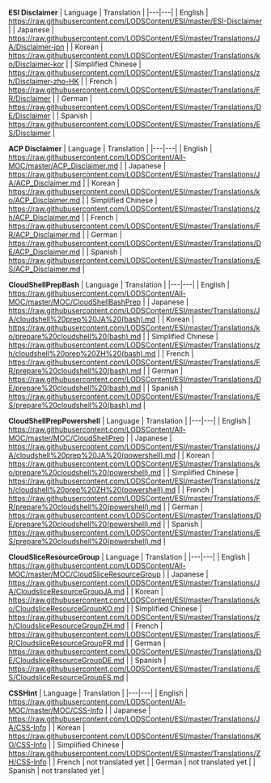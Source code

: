 **ESI Disclaimer**
| Language | Translation |
|---|---|
| English | https://raw.githubusercontent.com/LODSContent/ESI/master/ESI-Disclaimer |
| Japanese | https://raw.githubusercontent.com/LODSContent/ESI/master/Translations/JA/Disclaimer-jpn |
| Korean | https://raw.githubusercontent.com/LODSContent/ESI/master/Translations/ko/Disclaimer-kor |
| Simplified Chinese | https://raw.githubusercontent.com/LODSContent/ESI/master/Translations/zh/Disclaimer-zho-HK |
| French | https://raw.githubusercontent.com/LODSContent/ESI/master/Translations/FR/Disclaimer |
| German | https://raw.githubusercontent.com/LODSContent/ESI/master/Translations/DE/Disclaimer |
| Spanish | https://raw.githubusercontent.com/LODSContent/ESI/master/Translations/ES/Disclaimer |

**ACP Disclaimer**
| Language | Translation |
|---|---|
| English | https://raw.githubusercontent.com/LODSContent/All-MOC/master/ACP_Disclaimer.md |
| Japanese | https://raw.githubusercontent.com/LODSContent/ESI/master/Translations/JA/ACP_Disclaimer.md |
| Korean | https://raw.githubusercontent.com/LODSContent/ESI/master/Translations/ko/ACP_Disclaimer.md |
| Simplified Chinese | https://raw.githubusercontent.com/LODSContent/ESI/master/Translations/zh/ACP_Disclaimer.md |
| French | https://raw.githubusercontent.com/LODSContent/ESI/master/Translations/FR/ACP_Disclaimer.md |
| German | https://raw.githubusercontent.com/LODSContent/ESI/master/Translations/DE/ACP_Disclaimer.md |
| Spanish | https://raw.githubusercontent.com/LODSContent/ESI/master/Translations/ES/ACP_Disclaimer.md |

**CloudShellPrepBash**
| Language | Translation |
|---|---|
| English | https://raw.githubusercontent.com/LODSContent/All-MOC/master/MOC/CloudShellBashPrep |
| Japanese | https://raw.githubusercontent.com/LODSContent/ESI/master/Translations/JA/cloudshell%20prep%20JA%20(bash).md |
| Korean | https://raw.githubusercontent.com/LODSContent/ESI/master/Translations/ko/prepare%20cloudshell%20(bash).md |
| Simplified Chinese | https://raw.githubusercontent.com/LODSContent/ESI/master/Translations/zh/cloudshell%20prep%20ZH%20(bash).md |
| French | https://raw.githubusercontent.com/LODSContent/ESI/master/Translations/FR/prepare%20cloudshell%20(bash).md |
| German | https://raw.githubusercontent.com/LODSContent/ESI/master/Translations/DE/prepare%20cloudshell%20(bash).md |
| Spanish | https://raw.githubusercontent.com/LODSContent/ESI/master/Translations/ES/prepare%20cloudshell%20(bash).md |

**CloudShellPrepPowershell**
| Language | Translation |
|---|---|
| English | https://raw.githubusercontent.com/LODSContent/All-MOC/master/MOC/CloudShellPrep |
| Japanese | https://raw.githubusercontent.com/LODSContent/ESI/master/Translations/JA/cloudshell%20prep%20JA%20(powershell).md |
| Korean | https://raw.githubusercontent.com/LODSContent/ESI/master/Translations/ko/prepare%20cloudshell%20(powershell).md |
| Simplified Chinese | https://raw.githubusercontent.com/LODSContent/ESI/master/Translations/zh/cloudshell%20prep%20ZH%20(powershell).md |
| French | https://raw.githubusercontent.com/LODSContent/ESI/master/Translations/FR/prepare%20cloudshell%20(powershell).md |
| German | https://raw.githubusercontent.com/LODSContent/ESI/master/Translations/DE/prepare%20cloudshell%20(powershell).md |
| Spanish | https://raw.githubusercontent.com/LODSContent/ESI/master/Translations/ES/prepare%20cloudshell%20(powershell).md |

**CloudSliceResourceGroup**
| Language | Translation |
|---|---|
| English | https://raw.githubusercontent.com/LODSContent/All-MOC/master/MOC/CloudSliceResourceGroup |
| Japanese | https://raw.githubusercontent.com/LODSContent/ESI/master/Translations/JA/CloudsliceResourceGroupJA.md |
| Korean | https://raw.githubusercontent.com/LODSContent/ESI/master/Translations/ko/CloudsliceResourceGroupKO.md |
| Simplified Chinese | https://raw.githubusercontent.com/LODSContent/ESI/master/Translations/zh/CloudsliceResourceGroupZH.md |
| French | https://raw.githubusercontent.com/LODSContent/ESI/master/Translations/FR/CloudsliceResourceGroupFR.md |
| German | https://raw.githubusercontent.com/LODSContent/ESI/master/Translations/DE/CloudsliceResourceGroupDE.md |
| Spanish | https://raw.githubusercontent.com/LODSContent/ESI/master/Translations/ES/CloudsliceResourceGroupES.md |

**CSSHint**
| Language | Translation |
|---|---|
| English | https://raw.githubusercontent.com/LODSContent/All-MOC/master/MOC/CSS-Info |
| Japanese | https://raw.githubusercontent.com/LODSContent/ESI/master/Translations/JA/CSS-Info |
| Korean | https://raw.githubusercontent.com/LODSContent/ESI/master/Translations/KO/CSS-Info |
| Simplified Chinese | https://raw.githubusercontent.com/LODSContent/ESI/master/Translations/ZH/CSS-Info |
| French | not translated yet |
| German | not translated yet |
| Spanish | not translated yet |

